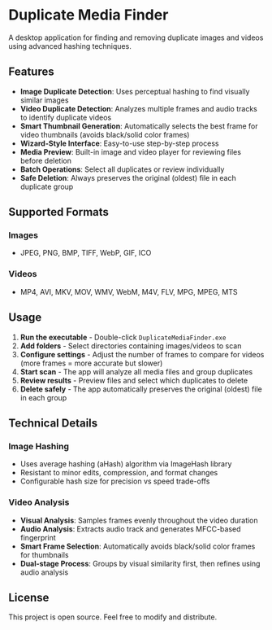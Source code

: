 # Duplicate Media Finder

A desktop application for finding and removing duplicate images and videos using advanced hashing techniques.

## Features

- **Image Duplicate Detection**: Uses perceptual hashing to find visually similar images
- **Video Duplicate Detection**: Analyzes multiple frames and audio tracks to identify duplicate videos
- **Smart Thumbnail Generation**: Automatically selects the best frame for video thumbnails (avoids black/solid color frames)
- **Wizard-Style Interface**: Easy-to-use step-by-step process
- **Media Preview**: Built-in image and video player for reviewing files before deletion
- **Batch Operations**: Select all duplicates or review individually
- **Safe Deletion**: Always preserves the original (oldest) file in each duplicate group

## Supported Formats

### Images
- JPEG, PNG, BMP, TIFF, WebP, GIF, ICO

### Videos  
- MP4, AVI, MKV, MOV, WMV, WebM, M4V, FLV, MPG, MPEG, MTS

## Usage

1. **Run the executable** - Double-click `DuplicateMediaFinder.exe`
2. **Add folders** - Select directories containing images/videos to scan
3. **Configure settings** - Adjust the number of frames to compare for videos (more frames = more accurate but slower)
4. **Start scan** - The app will analyze all media files and group duplicates
5. **Review results** - Preview files and select which duplicates to delete
6. **Delete safely** - The app automatically preserves the original (oldest) file in each group

## Technical Details

### Image Hashing
- Uses average hashing (aHash) algorithm via ImageHash library
- Resistant to minor edits, compression, and format changes
- Configurable hash size for precision vs speed trade-offs

### Video Analysis
- **Visual Analysis**: Samples frames evenly throughout the video duration
- **Audio Analysis**: Extracts audio track and generates MFCC-based fingerprint
- **Smart Frame Selection**: Automatically avoids black/solid color frames for thumbnails
- **Dual-stage Process**: Groups by visual similarity first, then refines using audio analysis

## License

This project is open source. Feel free to modify and distribute.
